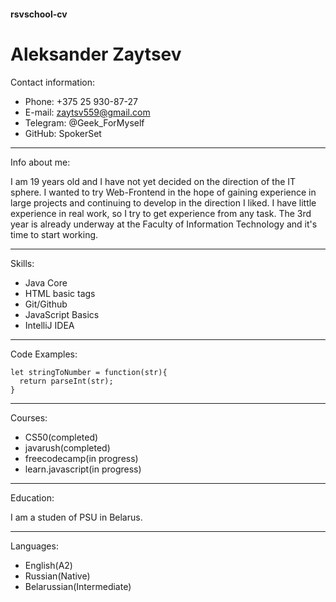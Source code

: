 #### rsvschool-cv
# Aleksander Zaytsev
Contact information:

* Phone: +375 25 930-87-27
* E-mail: zaytsv559@gmail.com
* Telegram: @Geek_ForMyself
* GitHub: SpokerSet
*****************************
Info about me:

I am 19 years old and I have not yet decided on the direction of the IT sphere. I wanted to try Web-Frontend in the hope of gaining experience in large projects and continuing to develop in the direction I liked. I have little experience in real work, so I try to get experience from any task. The 3rd year is already underway at the Faculty of Information Technology and it's time to start working.
*****************************
Skills:

* Java Core
* HTML basic tags
* Git/Github
* JavaScript Basics
* IntelliJ IDEA
*****************************
Code Examples:

```
let stringToNumber = function(str){
  return parseInt(str);
}
```
*****************************
Courses:

* CS50(completed)
* javarush(completed)
* freecodecamp(in progress)
* learn.javascript(in progress)
*****************************
Education:

I am a studen of PSU in Belarus.
*****************************
Languages:

* English(A2)
* Russian(Native)
* Belarussian(Intermediate)

